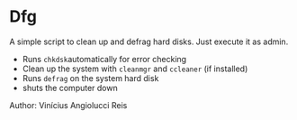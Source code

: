 Dfg
===
A simple script to clean up and defrag hard disks.
Just execute it as admin.

* Runs `chkdsk`automatically for error checking
* Clean up the system with `cleanmgr` and `ccleaner` (if installed)
* Runs `defrag` on the system hard disk
* shuts the computer down

Author: Vinícius Angiolucci Reis
